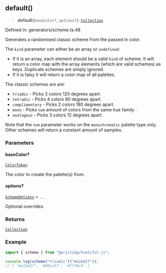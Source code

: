 ## default()

> **default**(`baseColor?`, `options?`): [`Collection`](../types.md#collection)

Defined in: generators/scheme.ts:48

Generates a randomised classic scheme from the passed in color.

The `kind` parameter can either be an array or `undefined`:

- If it is an array, each element should be a valid `kind` of scheme.
  It will return a color map with the array elements (which are valid schemes) as keys.
  Duplicate schemes are simply ignored.
- If it is falsy it will return a color map of all palettes.

The classic schemes are are:

- `triadic` - Picks 3 colors 120 degrees apart.
- `tetradic` - Picks 4 colors 90 degrees apart.
- `complimentary` - Picks 2 colors 180 degrees apart.
- `mono` - Picks `num` amount of colors from the same hue family .
- `analogous` - Picks 3 colors 12 degrees apart.

Note that the `num` parameter works on the `monochromatic` palette type only. Other schemes will return a constant amount of samples.

### Parameters

#### baseColor?

[`ColorToken`](../types.md#colortoken)

The color to create the palette(s) from.

#### options?

[`SchemeOptions`](../types.md#schemeoptions) = `...`

Optional overrides.

### Returns

[`Collection`](../types.md#collection)

### Example

```ts
import { scheme } from "@prjctimg/huetiful-js";

console.log(scheme("triadic")("#a1bd2f"));
// [ '#a1bd2f', '#00caff', '#ff78c9' ]
```
